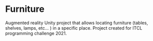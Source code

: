 # Furniture

Augmented reality Unity project that allows locating furniture (tables, shelves, lamps, etc... ) in a specific place.
Project created for ITCL programming challenge 2021. 